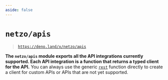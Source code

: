 ```yaml
---
aside: false
---
```


<script setup>
import SectionDocsCards from '@theme/components/sections/SectionDocsCards.vue'
import en from '~/locales/en.js'
</script>

# `netzo/apis`

> [`https://deno.land/x/netzo/apis`](https://deno.land/x/netzo/apis)

**The `netzo/apis` module exports all the API integrations currently supported. Each API integration is a function that returns a typed client for the API.** You can always use the generic [`rest`](#rest) function directly to create a client for custom APIs or APIs that are not yet supported.

<!-- NOTE: pass in 'compact' prop if using with `aside: true` -->
<!-- NOTE: could split into H3 groups via `en.components.filter(...)` -->
<SectionDocsCards :items="en.apis" compact>
  <template #image="{ src, title }">
    <img
      class="mt-5 ml-4 max-w-14 max-h-14"
      v-bind="{ src, title }"
    >
  </template>
</SectionDocsCards>
